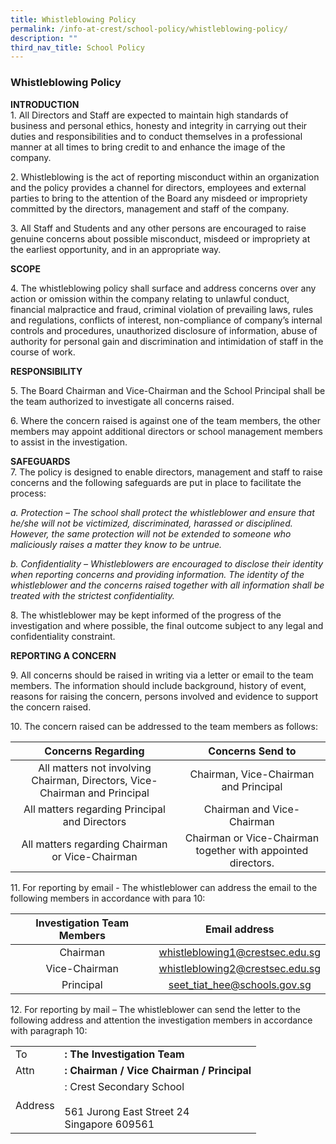 ```yaml
---
title: Whistleblowing Policy
permalink: /info-at-crest/school-policy/whistleblowing-policy/
description: ""
third_nav_title: School Policy
---
```

### Whistleblowing Policy

**INTRODUCTION**  
1\. All Directors and Staff are expected to maintain high standards of business and personal ethics, honesty and integrity in carrying out their duties and responsibilities and to conduct themselves in a professional manner at all times to bring credit to and enhance the image of the company.

  
2\. Whistleblowing is the act of reporting misconduct within an organization and the policy provides a channel for directors, employees and external parties to bring to the attention of the Board any misdeed or impropriety committed by the directors, management and staff of the company.

  
3\. All Staff and Students and any other persons are encouraged to raise genuine concerns about possible misconduct, misdeed or impropriety at the earliest opportunity, and in an appropriate way.

  

**SCOPE**  

  

4\. The whistleblowing policy shall surface and address concerns over any action or omission within the company relating to unlawful conduct, financial malpractice and fraud, criminal violation of prevailing laws, rules and regulations, conflicts of interest, non-compliance of company’s internal controls and procedures, unauthorized disclosure of information, abuse of authority for personal gain and discrimination and intimidation of staff in the course of work.

  

**RESPONSIBILITY**

  

5\. The Board Chairman and Vice-Chairman and the School Principal shall be the team authorized to investigate all concerns raised.

  
6\. Where the concern raised is against one of the team members, the other members may appoint additional directors or school management members to assist in the investigation.

  

  
**SAFEGUARDS**  
7\. The policy is designed to enable directors, management and staff to raise concerns and the following safeguards are put in place to facilitate the process:

  
_a. Protection – The school shall protect the whistleblower and ensure that he/she will not be victimized, discriminated, harassed or disciplined. However, the same protection will not be extended to someone who maliciously raises a matter they know to be untrue._

_b. Confidentiality – Whistleblowers are encouraged to disclose their identity when reporting concerns and providing information. The identity of the whistleblower and the concerns raised together with all information shall be treated with the strictest confidentiality._

8\. The whistleblower may be kept informed of the progress of the investigation and where possible, the final outcome subject to any legal and confidentiality constraint.

  

**REPORTING A CONCERN**

  

9\. All concerns should be raised in writing via a letter or email to the team members. The information should include background, history of event, reasons for raising the concern, persons involved and evidence to support the concern raised.

  

10\. The concern raised can be addressed to the team members as follows:

| Concerns Regarding | Concerns Send to |
|:---:|:---:|
| All matters not involving Chairman, Directors, Vice-Chairman and Principal | Chairman, Vice-Chairman and Principal |
| All matters regarding Principal and Directors | Chairman and Vice-Chairman |
| All matters regarding Chairman or Vice-Chairman | Chairman or Vice-Chairman together with appointed directors. |

11\. For reporting by email - The whistleblower can address the email to the following members in accordance with para 10:

| Investigation Team Members | Email address |
|:---:|:---:|
| Chairman | whistleblowing1@crestsec.edu.sg |
| Vice-Chairman | whistleblowing2@crestsec.edu.sg |
| Principal | seet_tiat_hee@schools.gov.sg |

12\. For reporting by mail – The whistleblower can send the letter to the following address and attention the investigation members in accordance with paragraph 10:

|  |  |
|---|---|
| To | **: The Investigation Team<br>** |
| Attn | **: Chairman / Vice Chairman / Principal<br>** |
| Address | : Crest Secondary School<br><br>  561 Jurong East Street 24<br>  Singapore 609561 |